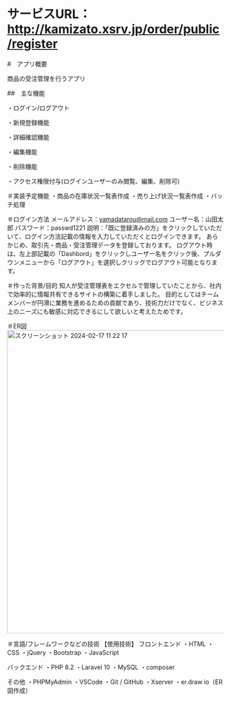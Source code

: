 # サービスURL：http://kamizato.xsrv.jp/order/public/register

#　アプリ概要

商品の受注管理を行うアプリ

##　主な機能

・ログイン/ログアウト

・新規登録機能 

・詳細確認機能 

・編集機能 

・削除機能

・アクセス権限付与(ログインユーザーのみ閲覧、編集、削除可)

＃実装予定機能
・商品の在庫状況一覧表作成
・売り上げ状況一覧表作成
・バッチ処理

＃ログイン方法
メールアドレス：yamadatarou@mail.com
ユーザー名：山田太郎
パスワード：passwd1221
説明：「既に登録済みの方」をクリックしていただいて、ログイン方法記載の情報を入力していただくとログインできます。
あらかじめ、取引先・商品・受注管理データを登録しております。
ログアウト時は、左上部記載の「Dashbord」をクリックしユーザー名をクリック後、プルダウンメニューから「ログアウト」を選択しクリックでログアウト可能となります。

＃作った背景/目的
知人が受注管理表をエクセルで管理していたことから、社内で効率的に情報共有できるサイトの構築に着手しました。
目的としてはチームメンバーが円滑に業務を進めるための貢献であり、技術力だけでなく、ビジネス上のニーズにも敏感に対応できるにして欲しいと考えたためです。

＃ER図
<img width="703" alt="スクリーンショット 2024-02-17 11 22 17" src="https://github.com/kamizatokasumi/order/assets/153715514/9da004c8-f83b-4944-9427-d263f86cc4c9">


＃言語/フレームワークなどの技術
【使用技術】
フロントエンド
・HTML
・CSS
・jQuery 
・Bootstrap 
・JavaScript

バックエンド
・PHP 8.2
・Laravel 10
・MySQL 
・composer

その他
・PHPMyAdmin
・VSCode
・Git / GitHub
・Xserver
・er.draw io（ER図作成）

